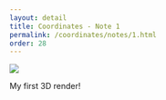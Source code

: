 ```yaml
---
layout: detail
title: Coordinates - Note 1
permalink: /coordinates/notes/1.html
order: 28
---
```


<img src="{{ site.baseurl }}/assets/coordinates/notes/1/1.png">

My first 3D render!